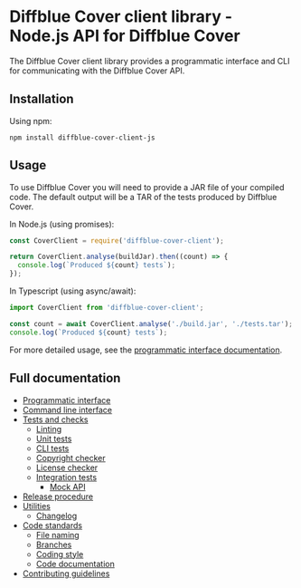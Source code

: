 # Diffblue Cover client library - Node.js API for Diffblue Cover

The Diffblue Cover client library provides a programmatic interface and CLI for communicating with the Diffblue Cover API.

## Installation

Using npm:

```
npm install diffblue-cover-client-js
```

## Usage

To use Diffblue Cover you will need to provide a JAR file of your compiled code. The default output will be a TAR of the tests produced by Diffblue Cover.

In Node.js (using promises):

```js
const CoverClient = require('diffblue-cover-client');

return CoverClient.analyse(buildJar).then((count) => {
  console.log(`Produced ${count} tests`);
});
```

In Typescript (using async/await):

```ts
import CoverClient from 'diffblue-cover-client';

const count = await CoverClient.analyse('./build.jar', './tests.tar');
console.log(`Produced ${count} tests`);
```

For more detailed usage, see the [programmatic interface documentation](docs/programmatic-interface.md).

## Full documentation

- [Programmatic interface](docs/programmatic-interface.md)
- [Command line interface](docs/command-line-interface.md)
- [Tests and checks](docs/tests-and-checks.md)
  - [Linting](docs/tests-and-checks.md#linting)
  - [Unit tests](docs/tests-and-checks.md#unit-tests)
  - [CLI tests](docs/tests-and-checks.md#cli-tests)
  - [Copyright checker](docs/tests-and-checks.md#copyright-checker)
  - [License checker](docs/tests-and-checks.md#license-checker)
  - [Integration tests](docs/tests-and-checks.md#integration-tests)
    - [Mock API](docs/tests-and-checks.md#mock-api)
- [Release procedure](docs/release-procedure.md)
- [Utilities](docs/utilities.md)
  - [Changelog](docs/utilities.md#changelog)
- [Code standards](docs/code-standards.md)
  - [File naming](docs/code-standards.md#file-naming)
  - [Branches](docs/code-standards.md#branches)
  - [Coding style](docs/code-standards.md#style)
  - [Code documentation](docs/code-standards.md#code-documentation)
- [Contributing guidelines](docs/contributing-guidelines.md)
